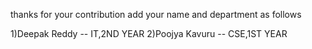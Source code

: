 thanks for your contribution
add your name and department as follows

1)Deepak Reddy -- IT,2ND YEAR
2)Poojya Kavuru -- CSE,1ST YEAR

